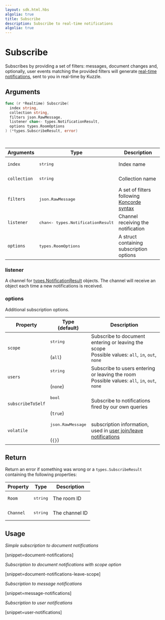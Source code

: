 ```yaml
---
layout: sdk.html.hbs
algolia: true
title: Subscribe
description: Subscribe to real-time notifications
algolia: true
---
```


# Subscribe

Subscribes by providing a set of filters: messages, document changes and, optionally, user events matching the provided filters will generate [real-time notifications]({{site_base_path}}api/1/notifications), sent to you in real-time by Kuzzle.

## Arguments

```go
func (r *Realtime) Subscribe(
  index string,
  collection string,
  filters json.RawMessage,
  listener chan<- types.NotificationResult,
  options types.RoomOptions
) (*types.SubscribeResult, error)
```

<br/>

| Arguments    | Type    | Description |
|--------------|---------|-------------|
| `index` | <pre>string</pre> | Index name    |
| `collection` | <pre>string</pre> | Collection name    |
| `filters` | <pre>json.RawMessage</pre> | A set of filters following [Koncorde syntax]({{site_base_path}}kuzzle-dsl/1/essential/koncorde) |
| `listener` | <pre>chan<- types.NotificationResult</pre> | Channel receiving the notification |
| `options` | <pre>types.RoomOptions</pre> | A struct containing subscription options |

### listener

A channel for [types.NotificationResult]({{site_base_path}}sdk-reference/cpp/1/essentials/realtime-notifications) objects.
The channel will receive an object each time a new notifications is received.

### options

Additional subscription options.

| Property   | Type<br/>(default)    | Description                       |
| ---------- | ------- | --------------------------------- |
| `scope` | <pre>string</pre><br/>(`all`) | Subscribe to document entering or leaving the scope</br>Possible values: `all`, `in`, `out`, `none` |
| `users` | <pre>string</pre><br/>(`none`) | Subscribe to users entering or leaving the room</br>Possible values: `all`, `in`, `out`, `none` |
| `subscribeToSelf` | <pre>bool</pre><br/>(`true`) | Subscribe to notifications fired by our own queries |
| `volatile` | <pre>json.RawMessage</pre><br/>(`{}`) | subscription information, used in [user join/leave notifications]({{site_base_path}}api/1/volatile-data) |


## Return

Return an error if something was wrong or a `types.SubscribeResult` containing the following properties:

| Property    | Type    | Description |
|--------------|---------|-------------|
| ``Room`` | <pre>string</pre> | The room ID    |
| ``Channel`` | <pre>string</pre> | The channel ID    |

## Usage

*Simple subscription to document notifications*

[snippet=document-notifications]

*Subscription to document notifications with scope option*

[snippet=document-notifications-leave-scope]

*Subscription to message notifications*

[snippet=message-notifications]

*Subscription to user notifications*

[snippet=user-notifications]
